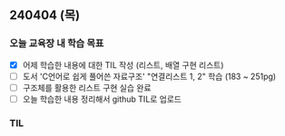 ## 240404 (목)

### 오늘 교육장 내 학습 목표

- [X] 어제 학습한 내용에 대한 TIL 작성 (리스트, 배열 구현 리스트)
- [ ] 도서 'C언어로 쉽게 풀어쓴 자료구조' "연결리스트 1, 2" 학습 (183 ~ 251pg)
- [ ] 구조체를 활용한 리스트 구현 실습 완료
- [ ] 오늘 학습한 내용 정리해서 github TIL로 업로드

### TIL
